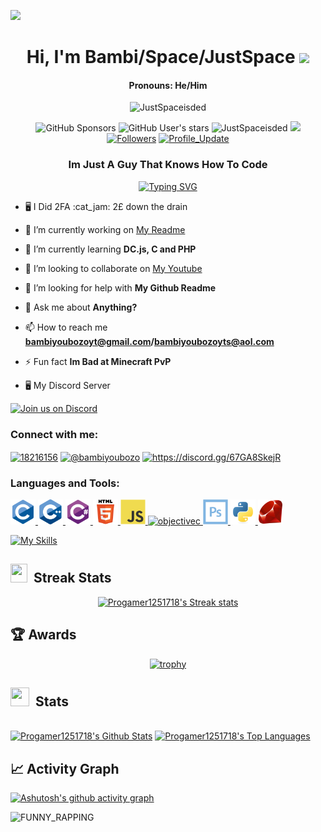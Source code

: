 ![](https://hit.yhype.me/github/profile?user_id=98067930)

 <h1 align="center">
  Hi, I'm Bambi/Space/JustSpace
 
<img src="https://media.giphy.com/media/hvRJCLFzcasrR4ia7z/giphy.gif" width="28">
 
 <h4 align="center"> Pronouns: He/Him </h4>


 
 <p align="center"> <img src="https://img.shields.io/badge/Discord-JustSpace%230001-red/?logo=discord&color=7289DA" alt="JustSpaceisded" /> </p>
<p align="center">
    <img alt="GitHub Sponsors" src="https://img.shields.io/github/sponsors/FuseIsHere813?label=Sponsors&logo=githubsponsors">
    <img alt="GitHub User's stars" src="https://img.shields.io/github/stars/JustSpaceisded?color=yellow&label=User%20Stars&logo=github&logoColor=yellow">
    <img src="https://komarev.com/ghpvc/?username=JustSpaceisded" alt="JustSpaceisded"/>       
    <!--<a href="https://github.com/JustSpaceisded?tab=repositories" target="_blank"><img src="https://badges.pufler.dev/repos/JustSpaceisded" alt="Repos"/></a>--> 
    <!--<img src="https://badges.pufler.dev/years/JustSpaceisded" alt="Active_Years"/>-->  
    <!--<a href="https://github.com/JustSpaceisded/JustSpaceisded" target="_blank"><img src="https://badges.pufler.dev/commits/monthly/JustSpaceisded" alt="commits"/>--> 
    <a href="https://github.com/JustSpaceisded/JustSpaceisded/pulse" alt="Activity"><img src="https://img.shields.io/github/commit-activity/m/JustSpaceisded/JustSpaceisded" /></a>
    <a href="https://github.com/JustSpaceisded?tab=followers"><img alt="Followers" src="https://img.shields.io/github/followers/JustSpaceisded?color=4C1&logo=github"></a>
    <a href="https://github.com/JustSpaceisded/JustSpaceisded" target="_blank"><img alt="Profile_Update" src="https://img.shields.io/github/last-commit/JustSpaceisded/JustSpaceisded?label=Profile%20update&style=fflat-square"></a>
    <!--<a href="https://github.com/JustSpaceisded" target="_blank"><img alt="JustSpaceisded" src="https://badges.pufler.dev/visits/JustSpaceisded/JustSpaceisded?logo=GitHub&label=visits&color=success&logoColor=white&style=flat-square"/></a>-->
    <!--<img src="https://badges.pufler.dev/gists/JustSpaceisded" alt="JustSpaceisded"/>-->
    <!--<img src="https://readme-jokes.vercel.app/api" alt="JustSpaceisded"/>-->

  <h3 align="center">Im Just A Guy That Knows How To Code</h3>
	
  <p align="center">
<a href="https://git.io/typing-svg"><img src="https://readme-typing-svg.herokuapp.com?font=Fira+Code&pause=1000&color=00F700&center=true&vCenter=true&width=500&lines=Hi+%F0%9F%91%8B%2C+im+JustSpace!;e%F0%9F%96%A5;I+am+completely+self-taught.+%F0%9F%93%9A;2+years+of+coding+experience.+%E2%8F%B0;Please+follow+me+if+you+enjoy+my+work.+%F0%9F%99%8F;Thanks+for+visiting+my+profile!+%F0%9F%99%8C" alt="Typing SVG" /></a>
	  
- 🖥️ I Did 2FA :cat_jam: 2£ down the drain
	  
- 🔭 I’m currently working on [My Readme](https://github.com/JustSpaceisded/JustSpaceisded)

- 🌱 I’m currently learning **DC.js, C and PHP**

- 👯 I’m looking to collaborate on [My Youtube](https://www.youtube.com/@bambiyoubozo)

- 🤝 I’m looking for help with **My Github Readme**

- 💬 Ask me about **Anything?**

- 📫 How to reach me **bambiyoubozoyt@gmail.com/bambiyoubozoyts@aol.com**

- ⚡ Fun fact **Im Bad at Minecraft PvP**
	  
- 🖥️ My Discord Server 

[![Join us on Discord](https://invidget.switchblade.xyz/67GA8SkejR)](https://discord.gg/67GA8SkejR) 
	
<h3 align="left">Connect with me:</h3>
<p align="left">
<a href="https://stackoverflow.com/users/21045795" target="blank"><img align="center" src="https://raw.githubusercontent.com/rahuldkjain/github-profile-readme-generator/master/src/images/icons/Social/stack-overflow.svg" alt="18216156" height="30" width="40" /></a>
<a href="https://www.youtube.com/@bambiyoubozo" target="blank"><img align="center" src="https://raw.githubusercontent.com/rahuldkjain/github-profile-readme-generator/master/src/images/icons/Social/youtube.svg" alt="@bambiyoubozo" height="30" width="40" /></a>
<a href="https://discord.gg/https://discord.gg/67GA8SkejR" target="yMVaT5mr5Mblank"><img align="center" src="https://raw.githubusercontent.com/rahuldkjain/github-profile-readme-generator/master/src/images/icons/Social/discord.svg" alt="https://discord.gg/67GA8SkejR" height="30" width="40" /></a>
</p>

<h3 align="left">Languages and Tools:</h3>
<p align="left"> <a href="https://www.cprogramming.com/" target="_blank" rel="noreferrer"> <img src="https://raw.githubusercontent.com/devicons/devicon/master/icons/c/c-original.svg" alt="c" width="40" height="40"/> </a> <a href="https://www.w3schools.com/cpp/" target="_blank" rel="noreferrer"> <img src="https://raw.githubusercontent.com/devicons/devicon/master/icons/cplusplus/cplusplus-original.svg" alt="cplusplus" width="40" height="40"/> </a> <a href="https://www.w3schools.com/cs/" target="_blank" rel="noreferrer"> <img src="https://raw.githubusercontent.com/devicons/devicon/master/icons/csharp/csharp-original.svg" alt="csharp" width="40" height="40"/> </a> <a href="https://www.w3.org/html/" target="_blank" rel="noreferrer"> <img src="https://raw.githubusercontent.com/devicons/devicon/master/icons/html5/html5-original-wordmark.svg" alt="html5" width="40" height="40"/> </a> <a href="https://developer.mozilla.org/en-US/docs/Web/JavaScript" target="_blank" rel="noreferrer"> <img src="https://raw.githubusercontent.com/devicons/devicon/master/icons/javascript/javascript-original.svg" alt="javascript" width="40" height="40"/> </a> <a href="https://developer.apple.com/library/archive/documentation/Cocoa/Conceptual/ProgrammingWithObjectiveC/Introduction/Introduction.html" target="_blank" rel="noreferrer"> <img src="https://www.vectorlogo.zone/logos/apple_objectivec/apple_objectivec-icon.svg" alt="objectivec" width="40" height="40"/> </a> <a href="https://www.photoshop.com/en" target="_blank" rel="noreferrer"> <img src="https://raw.githubusercontent.com/devicons/devicon/master/icons/photoshop/photoshop-line.svg" alt="photoshop" width="40" height="40"/> </a> <a href="https://www.python.org" target="_blank" rel="noreferrer"> <img src="https://raw.githubusercontent.com/devicons/devicon/master/icons/python/python-original.svg" alt="python" width="40" height="40"/> </a> <a href="https://www.ruby-lang.org/en/" target="_blank" rel="noreferrer"> <img src="https://raw.githubusercontent.com/devicons/devicon/master/icons/ruby/ruby-original.svg" alt="ruby" width="40" height="40"/> </a> </p
	
[![My Skills](https://skillicons.dev/icons?i=c,cs,cpp,css,discord,github,html,java,js,md,ps,py,vercel,visualstudio,stackoverflow,svg)](https://skillicons.dev)

## <img src="assets/img/fireflame.gif"  width="27" height="30"> &nbsp;Streak Stats

  <p align="Middle">
  <a href="https://git.io/streak-stats"><img alt="Progamer1251718's Streak stats" src="https://github-readme-streak-stats.herokuapp.com?user=Progamer1251718&theme=github-dark-blue&hide_border=true"/></a>
	
  ## 🏆 Awards
<div align="center">
	
 [![trophy](https://github-profile-trophy.vercel.app/?username=Progamer1251718&theme=darkhub&no-frame=true&row=1&margin-w=25)](https://github.com/ryo-ma/github-profile-trophy)
	</div>
      
## <img src="assets/img/rocket-joypixels.gif" display="block"  width="30" height="30"> &nbsp;Stats
     
  <br/>
    <a href="https://github.com/anuraghazra/github-readme-stats"><img alt="Progamer1251718's Github Stats" src="https://github-readme-stats-git-masterrstaa-rickstaa.vercel.app/api?username=Progamer1251718&layout=compact&show_icons=true&include_all_commits=true&count_private=true&hide_border=true&theme=github_dark" height="192px" width="450px"/></a>
  <a href="https://github.com/anuraghazra/github-readme-stats"><img alt="Progamer1251718's Top Languages" src="https://github-readme-stats-xi-dusky.vercel.app/api/top-langs/?username=Progamer1251718&langs_count=12&layout=compact&theme=github_dark&hide_border=true" height="192px" width="390px"/></a>
  <br/>
	
   ## 📈 Activity Graph
[![Ashutosh's github activity graph](https://github-readme-activity-graph.cyclic.app/graph?username=Progamer1251718&theme=github-dark&hide_border=true)](https://github.com/ashutosh00710/github-readme-activity-graph)



	
![FUNNY_RAPPING](https://user-images.githubusercontent.com/92174516/166082282-9728574b-29b1-40fe-8808-b876e98473fc.gif)
	
  <!--
**Progamer1251718/Progamer1251718** is a ✨ _special_ ✨ repository because its `README.md` (this file) appears on your GitHub profile.
Here are some ideas to get you started:
- 🔭 I’m currently working on ...
- 🌱 I’m currently learning ...
- 👯 I’m looking to collaborate on ...
- 🤔 I’m looking for help with ...
- 💬 Ask me about ...
- 📫 How to reach me: ...
- 😄 Pronouns: ...
- ⚡ Fun fact: ...
-->
